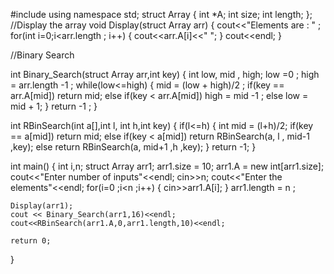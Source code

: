 
#include <iostream>
using namespace std;
struct Array
{
 int *A;
 int size;
 int length;
};
//Display the array
void Display(struct Array arr)
{
    cout<<"Elements are : " ;
 for(int i=0;i<arr.length ; i++)
 {
    cout<<arr.A[i]<<" ";
 }
  cout<<endl;
}

//Binary Search 

int Binary_Search(struct Array arr,int key)
{
    int low, mid , high;
    low =0 ;
    high = arr.length -1 ;
    while(low<=high)
    {
        mid = (low + high)/2 ;
        if(key == arr.A[mid])
         return mid;
        else if(key < arr.A[mid])
         high = mid -1 ;
        else 
         low = mid + 1;
    }
    return -1 ;
}

int RBinSearch(int a[],int l, int h,int key)
{
    if(l<=h)
    {
        int mid = (l+h)/2;
        if(key == a[mid])
         return mid;
        else if(key < a[mid])
         return RBinSearch(a, l , mid-1 ,key);
        else
         return RBinSearch(a, mid+1 ,h ,key);
    }
    return -1;
}




int main()
{
    int i,n;
    struct Array arr1;
    arr1.size = 10;
    arr1.A = new int[arr1.size];
    cout<<"Enter number of inputs"<<endl;
    cin>>n;
    cout<<"Enter the elements"<<endl;
    for(i=0 ;i<n ;i++)
    {
        cin>>arr1.A[i];
    }
    arr1.length = n ;

    Display(arr1);
    cout << Binary_Search(arr1,16)<<endl;
    cout<<RBinSearch(arr1.A,0,arr1.length,10)<<endl;

    return 0;
}
